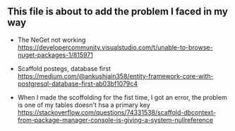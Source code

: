 ## This file is about to add the problem I faced in my way

- The NeGet not working <br>
https://developercommunity.visualstudio.com/t/unable-to-browse-nuget-packages-1/815971

- Scaffold postegs, database first <br>
https://medium.com/@ankushjain358/entity-framework-core-with-postgresql-database-first-ab03bf1079c4


- When I made the scoffolding for the fist time, I got an error, the problem is one of my tables doesn't hsa a primary key <br>
https://stackoverflow.com/questions/74331538/scaffold-dbcontext-from-package-manager-console-is-giving-a-system-nullreference
